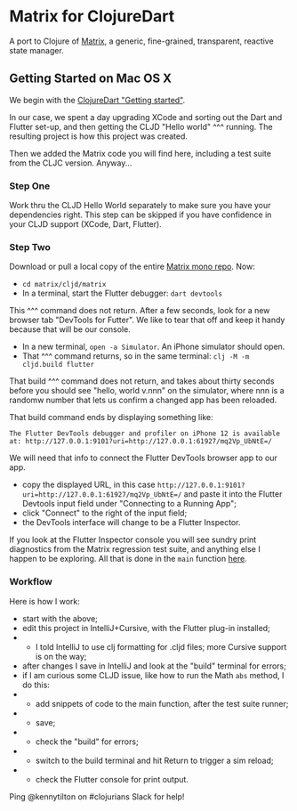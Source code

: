 # Matrix for ClojureDart

A port to Clojure of [Matrix](https://github.com/kennytilton/matrix), a generic, fine-grained, transparent, reactive state manager.



## Getting Started on Mac OS X

We begin with the [ClojureDart "Getting started"](https://github.com/Tensegritics/ClojureDartPreview/blob/main/doc/flutter-quick-start.md).

In our case, we spent a day upgrading XCode and sorting out the Dart and Flutter set-up, and then getting the CLJD "Hello world" ^^^ running. The resulting project is how this project was created.

Then we added the Matrix code you will find here, including a test suite from the CLJC version. Anyway...

### Step One
Work thru the CLJD Hello World separately to make sure you have your dependencies right. This step can be skipped if you have confidence in your CLJD support (XCode, Dart, Flutter).

### Step Two
Download or pull a local copy of the entire [Matrix mono repo](https://github.com/kennytilton/matrix). Now:

* `cd matrix/cljd/matrix`
* In a terminal, start the Flutter debugger: `dart devtools`

This ^^^ command does not return. After a few seconds, look for a new browser tab "DevTools for Futter". We like to tear that off and keep it handy because that will be our console.

* In a new terminal, `open -a Simulator`. An iPhone simulator should open.
* That ^^^ command returns, so in the same terminal: `clj -M -m cljd.build flutter`

That build ^^^ command does not return, and takes about thirty seconds before you should see "hello, world v.nnn" on the simulator, where nnn is a randomw number that lets us confirm a changed app has been reloaded.

That build command ends by displaying something like:
```
The Flutter DevTools debugger and profiler on iPhone 12 is available at: http://127.0.0.1:9101?uri=http://127.0.0.1:61927/mq2Vp_UbNtE=/
```
We will need that info to connect the Flutter DevTools browser app to our app.

* copy the displayed URL, in this case `http://127.0.0.1:9101?uri=http://127.0.0.1:61927/mq2Vp_UbNtE=/` and paste it into the Flutter Devtools input field under "Connecting to a Running App";
* click "Connect" to the right of the input field;
* the DevTools interface will change to be a Flutter Inspector.

If you look at the Flutter Inspector console you will see sundry print diagnostics from the Matrix regression test suite, and anything else I happen to be exploring. All that is done in the `main` function [here](https://github.com/kennytilton/matrix/blob/main/cljd/matrix/src/tiltontec/main.cljd).


### Workflow
Here is how I work:

* start with the above;
* edit this project in IntelliJ+Cursive, with the Flutter plug-in installed;
* * I told IntelliJ to use clj formatting for .cljd files; more Cursive support is on the way;
* after changes I save in IntelliJ and look at the "build" terminal for errors;
* if I am curious some CLJD issue, like how to run the Math `abs` method, I do this:
* * add snippets of code to the main function, after the test suite runner;
* * save;
* * check the "build" for errors;
* * switch to the build terminal and hit Return to trigger a sim reload;
* * check the Flutter console for print output.

Ping @kennytilton on #clojurians Slack for help!
